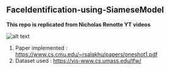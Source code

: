 ## FaceIdentification-using-SiameseModel
**This repo is replicated from Nicholas Renotte YT videos**

![alt text](https://github.com/AsaadAreeb/FaceVerify/blob/main/src/siamese.webp?raw=true)

1. Paper implemented : https://www.cs.cmu.edu/~rsalakhu/papers/oneshot1.pdf
2. Dataset used : https://vis-www.cs.umass.edu/lfw/
